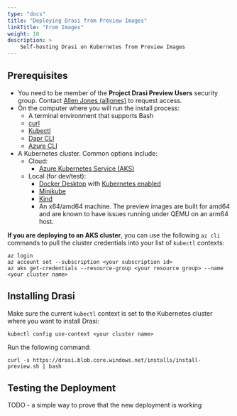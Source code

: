 ```yaml
---
type: "docs"
title: "Deploying Drasi from Preview Images"
linkTitle: "From Images"
weight: 10
description: >
    Self-hosting Drasi on Kubernetes from Preview Images
---
```


## Prerequisites

- You need to be member of the **Project Drasi Preview Users** security group. Contact [Allen Jones (alljones)](mailto:alljones@microsoft.com) to request access.
- On the computer where you will run the install process:
  - A terminal environment that supports Bash
  - [curl](https://curl.se/)
  - [Kubectl](https://kubernetes.io/docs/tasks/tools/)
  - [Dapr CLI](https://docs.dapr.io/getting-started/install-dapr-cli/)
  - [Azure CLI](https://learn.microsoft.com/en-us/cli/azure/install-azure-cli)
- A Kubernetes cluster. Common options include:
  - Cloud:
    - [Azure Kubernetes Service (AKS)](https://learn.microsoft.com/en-us/azure/aks/)
  - Local (for dev/test):
    - [Docker Desktop](https://www.docker.com/products/docker-desktop/) with [Kubernetes enabled](https://docs.docker.com/desktop/kubernetes/)
    - [Minikube](https://minikube.sigs.k8s.io/docs/)
    - [Kind](https://kind.sigs.k8s.io/)
    - An x64/amd64 machine.  The preview images are built for amd64 and are known to have issues running under QEMU on an arm64 host.

**If you are deploying to an AKS cluster**, you can use the following `az cli` commands to pull the cluster credentials into your list of `kubectl` contexts:

```
az login
az account set --subscription <your subscription id>
az aks get-credentials --resource-group <your resource group> --name <your cluster name>
```

## Installing Drasi


Make sure the current `kubectl` context is set to the Kubernetes cluster where you want to install Drasi:

```
kubectl config use-context <your cluster name>
```

Run the following command:

```
curl -s https://drasi.blob.core.windows.net/installs/install-preview.sh | bash
```

## Testing the Deployment
TODO - a simple way to prove that the new deployment is working